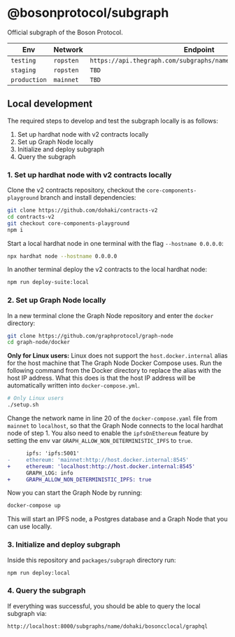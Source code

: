 # @bosonprotocol/subgraph

Official subgraph of the Boson Protocol.

| Env          | Network   | Endpoint                                                        |
| ------------ | --------- | --------------------------------------------------------------- |
| `testing`    | `ropsten` | `https://api.thegraph.com/subgraphs/name/dohaki/bosonccropsten` |
| `staging`    | `ropsten` | `TBD`                                                           |
| `production` | `mainnet` | `TBD`                                                           |

## Local development

The required steps to develop and test the subgraph locally is as follows:

1. Set up hardhat node with v2 contracts locally
2. Set up Graph Node locally
3. Initialize and deploy subgraph
4. Query the subgraph

### 1. Set up hardhat node with v2 contracts locally

Clone the v2 contracts repository, checkout the `core-components-playground` branch and install dependencies:

```bash
git clone https://github.com/dohaki/contracts-v2
cd contracts-v2
git checkout core-components-playground
npm i
```

Start a local hardhat node in one terminal with the flag `--hostname 0.0.0.0`:

```bash
npx hardhat node --hostname 0.0.0.0
```

In another terminal deploy the v2 contracts to the local hardhat node:

```bash
npm run deploy-suite:local
```

### 2. Set up Graph Node locally

In a new terminal clone the Graph Node repository and enter the `docker` directory:

```bash
git clone https://github.com/graphprotocol/graph-node
cd graph-node/docker
```

**Only for Linux users:** Linux does not support the `host.docker.internal` alias for the host machine that The Graph Node Docker Compose uses. Run the following command from the Docker directory to replace the alias with the host IP address. What this does is that the host IP address will be automatically written into `docker-compose.yml`.

```bash
# Only Linux users
./setup.sh
```

Change the network name in line 20 of the `docker-compose.yaml` file from `mainnet` to `localhost`, so that the Graph Node connects to the local hardhat node of step 1.
You also need to enable the `ipfsOnEthereum` feature by setting the env var `GRAPH_ALLOW_NON_DETERMINISTIC_IPFS` to `true`.

```diff
      ipfs: 'ipfs:5001'
-     ethereum: 'mainnet:http://host.docker.internal:8545'
+     ethereum: 'localhost:http://host.docker.internal:8545'
      GRAPH_LOG: info
+     GRAPH_ALLOW_NON_DETERMINISTIC_IPFS: true
```

Now you can start the Graph Node by running:

```bash
docker-compose up
```

This will start an IPFS node, a Postgres database and a Graph Node that you can use locally.

### 3. Initialize and deploy subgraph

Inside this repository and `packages/subgraph` directory run:

```bash
npm run deploy:local
```

### 4. Query the subgraph

If everything was successful, you should be able to query the local subgraph via:

```
http://localhost:8000/subgraphs/name/dohaki/bosoncclocal/graphql
```
